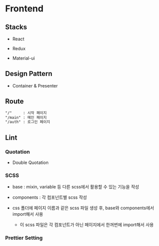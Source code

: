 # Frontend

## Stacks

- React

- Redux

- Material-ui

## Design Pattern

- Container & Presenter

## Route

```markdown
"/"     : 시작 페이지
"/main" : 메인 페이지
"/auth" : 로그인 페이지
```

## Lint

### Quotation

- Double Quotation

### SCSS

- base : mixin, variable 등 다른 scss에서 활용할 수 있는 기능을 작성

- components : 각 컴포넌트별 scss 작성

- css 폴더에 페이지 이름과 같은 scss 파일 생성 후, base와 components에서 import해서 사용

  - 이 scss 파일은 각 컴포넌트가 아닌 페이지에서 한꺼번에 import해서 사용

### Prettier Setting

